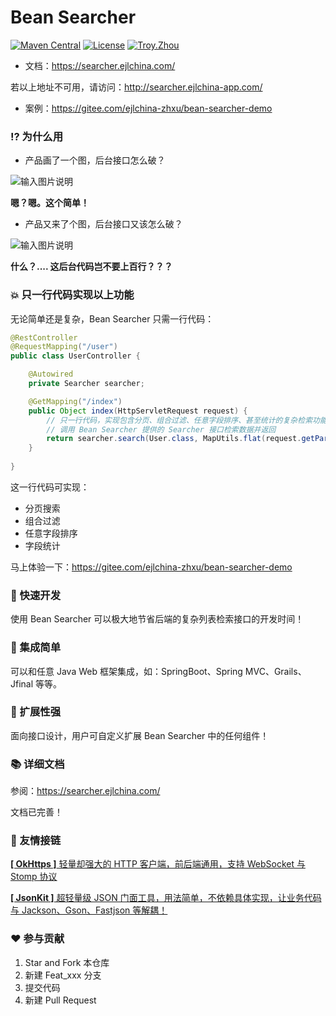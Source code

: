 # Bean Searcher

[![Maven Central](https://maven-badges.herokuapp.com/maven-central/com.ejlchina/bean-searcher/badge.svg)](https://maven-badges.herokuapp.com/maven-central/com.ejlchina/bean-searcher/)
[![License](https://img.shields.io/badge/license-Apache%202-4EB1BA.svg)](https://www.apache.org/licenses/LICENSE-2.0.html)
[![Troy.Zhou](https://img.shields.io/badge/%E4%BD%9C%E8%80%85-ejlchina-orange.svg)](https://github.com/ejlchina)

* 文档：https://searcher.ejlchina.com/
 
 若以上地址不可用，请访问：http://searcher.ejlchina-app.com/

* 案例：https://gitee.com/ejlchina-zhxu/bean-searcher-demo

### ⁉️ 为什么用

* 产品画了一个图，后台接口怎么破？

![输入图片说明](https://images.gitee.com/uploads/images/2021/0101/172143_62355c4e_1393412.png "屏幕截图.png")

**嗯？嗯。这个简单！**

* 产品又来了个图，后台接口又该怎么破？

![输入图片说明](https://images.gitee.com/uploads/images/2021/0101/172608_d622bcd3_1393412.png "屏幕截图.png")

**什么？.... 这后台代码岂不要上百行？？？**

### 💥 只一行代码实现以上功能

无论简单还是复杂，Bean Searcher 只需一行代码：

```java
@RestController
@RequestMapping("/user")
public class UserController {

    @Autowired
    private Searcher searcher;

    @GetMapping("/index")
    public Object index(HttpServletRequest request) {
        // 只一行代码，实现包含分页、组合过滤、任意字段排序、甚至统计的复杂检索功能
        // 调用 Bean Searcher 提供的 Searcher 接口检索数据并返回
        return searcher.search(User.class, MapUtils.flat(request.getParameterMap()));
    }
	
}
```

这一行代码可实现：

* 分页搜索
* 组合过滤
* 任意字段排序
* 字段统计

马上体验一下：https://gitee.com/ejlchina-zhxu/bean-searcher-demo


### 🚀 快速开发

使用 Bean Searcher 可以极大地节省后端的复杂列表检索接口的开发时间！

### 🌱 集成简单

可以和任意 Java Web 框架集成，如：SpringBoot、Spring MVC、Grails、Jfinal 等等。

### 🔨 扩展性强

面向接口设计，用户可自定义扩展 Bean Searcher 中的任何组件！

### 📚 详细文档

参阅：https://searcher.ejlchina.com/

文档已完善！

### 🤝 友情接链

[**[ OkHttps ]** 轻量却强大的 HTTP 客户端，前后端通用，支持 WebSocket 与 Stomp 协议](https://gitee.com/ejlchina-zhxu/okhttps)

[**[ JsonKit ]** 超轻量级 JSON 门面工具，用法简单，不依赖具体实现，让业务代码与 Jackson、Gson、Fastjson 等解耦！](https://gitee.com/ejlchina-zhxu/jsonkit)

### ❤️ 参与贡献

1.  Star and Fork 本仓库
2.  新建 Feat_xxx 分支
3.  提交代码
4.  新建 Pull Request



